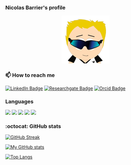### Nicolas Barrier's profile

<div id="header" align="center">
  <a href=https://nicolasbarrier.fr><img src="https://raw.githubusercontent.com/barriern/barriern/master/avatar_slack.png" width=150px alt="LinkedIn Badge"></a>
</div>

### 📫 How to reach me

<div id="badges">
  <a href=https://fr.linkedin.com/in/nicolas-barrier-4763orcid3153><img src="https://img.shields.io/badge/LinkedIn-blue?style=for-the-badge&logo=linkedin&logoColor=white" alt="LinkedIn Badge"></a>
  <a href=https://www.researchgate.net/profile/Nicolas-Barrier><img src="https://img.shields.io/badge/ResearchGate-cyan?style=for-the-badge&logo=researchgate&logoColor=white" alt="Researchgate Badge"></a>
   <a href=https://orcid.org/0000-0002-1693-4719><img src="https://img.shields.io/badge/Orcid-green?style=for-the-badge&logo=orcid&logoColor=gray" alt="Orcid Badge"></a>
</div>

### Languages

<div id="badges">
<img src="https://img.shields.io/badge/Python-3776AB?style=for-the-badge&logo=python&logoColor=white"/>
<img src="https://img.shields.io/badge/Java-ED8B00?style=for-the-badge&logo=openjdk&logoColor=white"/>
<img src="https://img.shields.io/badge/C-00599C?style=for-the-badge&logo=c&logoColor=white"/>
<img src="https://img.shields.io/badge/C%2B%2B-00599C?style=for-the-badge&logo=c%2B%2B&logoColor=white"/>
  <img src="https://img.shields.io/badge/R-276DC3?style=for-the-badge&logo=r&logoColor=white"/>
</div>
  
<!--
**barriern/barriern** is a ✨ _special_ ✨ repository because its `README.md` (this file) appears on your GitHub profile.

Here are some ideas to get you started:

- 🔭 I’m currently working on ...
- 🌱 I’m currently learning ...
- 👯 I’m looking to collaborate on ...
- 🤔 I’m looking for help with ...
- 💬 Ask me about ...
- 📫 How to reach me: ...
- 😄 Pronouns: ...
- ⚡ Fun fact: ...
-->

### :octocat: GitHub stats
[![GitHub Streak](https://github-readme-streak-stats.herokuapp.com?user=barriern&theme=dark)](https://git.io/streak-stats)

[![My GitHub stats](https://github-readme-stats.vercel.app/api?username=barriern&count_private=true&show_icons=true&theme=nord)](https://github.com/anuraghazra/github-readme-stats)

[![Top Langs](https://github-readme-stats.vercel.app/api/top-langs/?username=barriern&layout=compact&theme=nord&langs_count=8)](https://github.com/anuraghazra/github-readme-stats)

